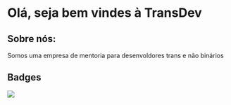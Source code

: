 # Olá, seja bem vindes à TransDev

## Sobre nós:

<p>Somos uma empresa de mentoria para desenvoldores trans e não binários
  
## Badges

<a href="https://github/TesteTransDev.com"/><img src="https://img.shields.io/badge/transdev-000000?style=for-the-badge&logo=github&logoColor=white"/>
